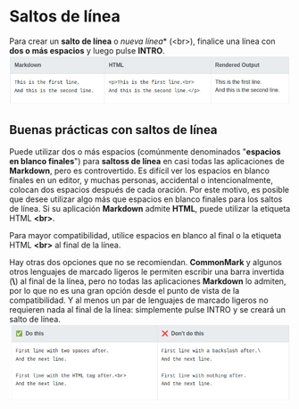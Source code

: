 
# **Saltos de línea**

Para crear un **salto de línea** o *nueva línea** \(\<br\>\), finalice una línea con **dos o más espacios** y luego pulse **INTRO**.
![Saltos_linea_01](/IMG/saltoslinea_01.jpg "Salto de línea")

## **Buenas prácticas con saltos de línea**

Puede utilizar dos o más espacios (comúnmente denominados "**espacios en blanco finales**") para **saltoss de línea** en casi todas las aplicaciones de **Markdown**, pero es controvertido. Es difícil ver los espacios en blanco finales en un editor, y muchas personas, accidental o intencionalmente, colocan dos espacios después de cada oración. Por este motivo, es posible que desee utilizar algo más que espacios en blanco finales para los saltos de línea. Si su aplicación **Markdown** admite **HTML**, puede utilizar la etiqueta HTML **\<br\>**.

Para mayor compatibilidad, utilice espacios en blanco al final o la etiqueta HTML **\<br\>** al final de la línea.

Hay otras dos opciones que no se recomiendan. **CommonMark** y algunos otros lenguajes de marcado ligeros le permiten escribir una barra invertida \(**\\**\) al final de la línea, pero no todas las aplicaciones **Markdown** lo admiten, por lo que no es una gran opción desde el punto de vista de la compatibilidad. Y al menos un par de lenguajes de marcado ligeros no requieren nada al final de la línea: simplemente pulse INTRO y se creará un salto de línea.
![Saltos_linea_02](/IMG/saltoslinea_02.jpg "Buenas prácticas")
